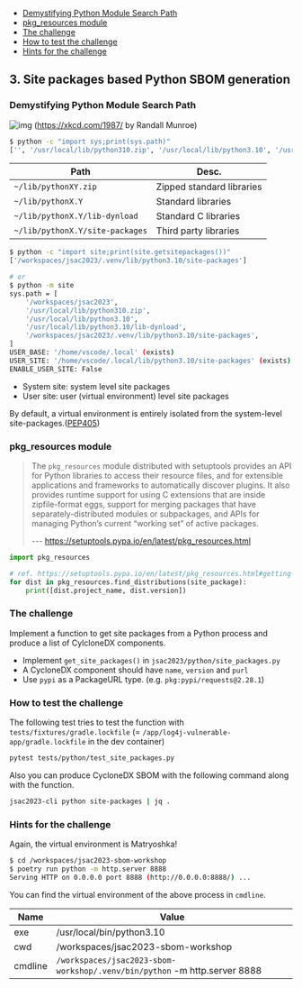 - [Demystifying Python Module Search Path](#demystifying-python-module-search-path)
- [pkg_resources module](#pkg_resources-module)
- [The challenge](#the-challenge)
- [How to test the challenge](#how-to-test-the-challenge)
- [Hints for the challenge](#hints-for-the-challenge)

## 3. Site packages based Python SBOM generation

### Demystifying Python Module Search Path

![img](https://imgs.xkcd.com/comics/python_environment.png)
(https://xkcd.com/1987/ by Randall Munroe)


```bash
$ python -c "import sys;print(sys.path)"
['', '/usr/local/lib/python310.zip', '/usr/local/lib/python3.10', '/usr/local/lib/python3.10/lib-dynload', '/workspaces/jsac2023/.venv/lib/python3.10/site-packages', '/workspaces/jsac2023']
```

| Path                            | Desc.                     |
|---------------------------------|---------------------------|
| `~/lib/pythonXY.zip`            | Zipped standard libraries |
| `~/lib/pythonX.Y`               | Standard libraries        |
| `~/lib/pythonX.Y/lib-dynload`   | Standard C libraries      |
| `~/lib/pythonX.Y/site-packages` | Third party libraries     |

```bash
$ python -c "import site;print(site.getsitepackages())"
['/workspaces/jsac2023/.venv/lib/python3.10/site-packages']

# or
$ python -m site
sys.path = [
    '/workspaces/jsac2023',
    '/usr/local/lib/python310.zip',
    '/usr/local/lib/python3.10',
    '/usr/local/lib/python3.10/lib-dynload',
    '/workspaces/jsac2023/.venv/lib/python3.10/site-packages',
]
USER_BASE: '/home/vscode/.local' (exists)
USER_SITE: '/home/vscode/.local/lib/python3.10/site-packages' (exists)
ENABLE_USER_SITE: False
```

- System site: system level site packages
- User site: user (virtual environment) level site packages

By default, a virtual environment is entirely isolated from the system-level site-packages.([PEP405](https://peps.python.org/pep-0405/))

### pkg_resources module

> The `pkg_resources` module distributed with setuptools provides an API for Python libraries to access their resource files, and for extensible applications and frameworks to automatically discover plugins. It also provides runtime support for using C extensions that are inside zipfile-format eggs, support for merging packages that have separately-distributed modules or subpackages, and APIs for managing Python’s current “working set” of active packages.
>
> --- https://setuptools.pypa.io/en/latest/pkg_resources.html


```python
import pkg_resources

# ref. https://setuptools.pypa.io/en/latest/pkg_resources.html#getting-or-creating-distributions
for dist in pkg_resources.find_distributions(site_package):
    print([dist.project_name, dist.version])
```

### The challenge

Implement a function to get site packages from a Python process and produce a list of CylcloneDX components.

- Implement `get_site_packages()` in `jsac2023/python/site_packages.py`
- A CycloneDX component should have `name`, `version` and `purl`
- Use `pypi` as a PackageURL type. (e.g. `pkg:pypi/requests@2.28.1`)

### How to test the challenge

The following test tries to test the function with `tests/fixtures/gradle.lockfile` (= `/app/log4j-vulnerable-app/gradle.lockfile` in the dev container)

```bash
pytest tests/python/test_site_packages.py
```

Also you can produce CycloneDX SBOM with the following command along with the function.

```bash
jsac2023-cli python site-packages | jq .
```

### Hints for the challenge

Again, the virtual environment is Matryoshka!

```bash
$ cd /workspaces/jsac2023-sbom-workshop
$ poetry run python -m http.server 8888
Serving HTTP on 0.0.0.0 port 8888 (http://0.0.0.0:8888/) ...
```

You can find the virtual environment of the above process in `cmdline`.

| Name    | Value                                                                     |
|---------|---------------------------------------------------------------------------|
| exe     | /usr/local/bin/python3.10                                                 |
| cwd     | /workspaces/jsac2023-sbom-workshop                                        |
| cmdline | `/workspaces/jsac2023-sbom-workshop/.venv/bin/python` -m http.server 8888 |
